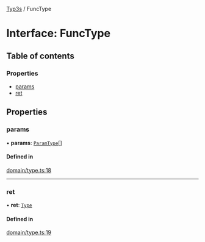 [Typ3s](../README.md) / FuncType

# Interface: FuncType

## Table of contents

### Properties

- [params](FuncType.md#params)
- [ret](FuncType.md#ret)

## Properties

### params

• **params**: [`ParamType`](ParamType.md)[]

#### Defined in

[domain/type.ts:18](https://github.com/data7expressions/typ3s/blob/761c5a6/src/lib/domain/type.ts#L18)

___

### ret

• **ret**: [`Type`](../classes/Type.md)

#### Defined in

[domain/type.ts:19](https://github.com/data7expressions/typ3s/blob/761c5a6/src/lib/domain/type.ts#L19)
